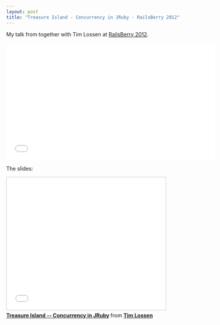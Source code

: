 ```yaml
---
layout: post
title: "Treasure Island - Concurrency in JRuby - RailsBerry 2012"
---
```


My talk from together with Tim Lossen at [RailsBerry 2012](http://www.railsberry.com/2012).

<iframe width="560" height="315" src="//www.youtube.com/embed/oBv1U2slBFY" frameborder="0" allowfullscreen></iframe>


The slides:

<iframe src="//www.slideshare.net/slideshow/embed_code/12697840" width="427" height="356" frameborder="0" marginwidth="0" marginheight="0" scrolling="no" style="border:1px solid #CCC; border-width:1px; margin-bottom:5px; max-width: 100%;" allowfullscreen> </iframe> <div style="margin-bottom:5px"> <strong> <a href="https://www.slideshare.net/tim.lossen.de/treasure-island-concurrency-in-jruby" title="Treasure Island -- Concurrency in JRuby" target="_blank">Treasure Island -- Concurrency in JRuby</a> </strong> from <strong><a href="http://www.slideshare.net/tim.lossen.de" target="_blank">Tim Lossen</a></strong> </div>
